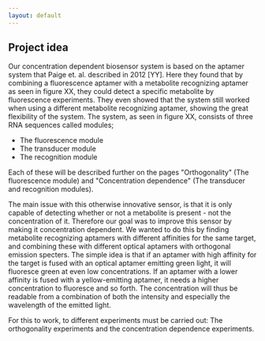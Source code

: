 ```yaml
---
layout: default
---
```

## Project idea

Our concentration dependent biosensor system is based on the aptamer system that Paige et. al. described in 2012 [YY]. Here they found that by combining a fluorescence aptamer with a metabolite recognizing aptamer as seen in figure XX, they could detect a specific metabolite by fluorescence experiments. They even showed that the system still worked when using a different metabolite recognizing aptamer, showing the great flexibility of the system.The system, as seen in figure XX, consists of three RNA sequences called modules; 

* The fluorescence module 
* The transducer module 
* The recognition module 

Each of these will be described further on the pages "Orthogonality" (The fluorescence module) and "Concentration dependence" (The transducer and recognition modules). 

The main issue with this otherwise innovative sensor, is that it is only capable of detecting whether or not a metabolite is present - not the concentration of it. Therefore our goal was to improve this sensor by making it concentration dependent. We wanted to do this by finding metabolite recognizing aptamers with different affinities for the same target, and combining these with different optical aptamers with orthogonal emission specters. The simple idea is that if an aptamer with high affinity for the target is fused with an optical aptamer emitting green light, it will fluoresce green at even low concentrations. If an aptamer with a lower affinity is fused with a yellow-emitting aptamer, it needs a higher concentration to fluoresce and so forth. The concentration will thus be readable from a combination of both the intensity and especially the wavelength of the emitted light. 

For this to work, to different experiments must be carried out: The orthogonality experiments and the concentration dependence experiments. 
